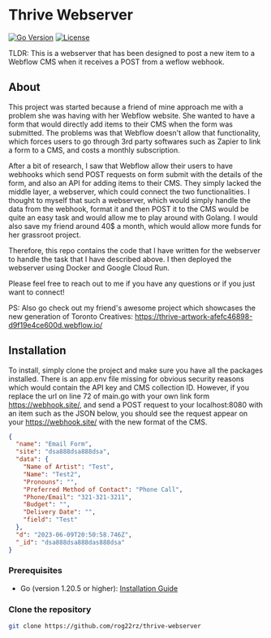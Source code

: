 # Thrive Webserver

[![Go Version](https://img.shields.io/badge/go-v1.16-blue)](https://golang.org/)
[![License](https://img.shields.io/badge/license-MIT-brightgreen)](LICENSE)

TLDR: This is a webserver that has been designed to post a new item to a Webflow CMS when it receives a POST from a weflow webhook. 

## About

This project was started because a friend of mine approach me with a problem she was having with her Webflow website. She wanted to have a form that would directly add items to their CMS when the form was submitted. The problems was that Webflow doesn't allow that functionality, which forces users to go through 3rd party softwares such as Zapier to link a form to a CMS, and costs a monthly subscription. 

After a bit of research, I saw that Webflow allow their users to have webhooks which send POST requests on form submit with the details of the form, and also an API for adding items to their CMS. They simply lacked the middle layer, a webserver, which could connect the two functionalities. I thought to myself that such a webserver, which would simply handle the data from the webhook, format it and then POST it to the CMS would be quite an easy task and would allow me to play around with Golang. I would also save my friend around 40$ a month, which would allow more funds for her grassroot project. 

Therefore, this repo contains the code that I have written for the webserver to handle the task that I have described above. I then deployed the webserver using Docker and Google Cloud Run. 

Please feel free to reach out to me if you have any questions or if you just want to connect!

PS: Also go check out my friend's awesome project which showcases the new generation of Toronto Creatives: https://thrive-artwork-afefc46898-d9f19e4ce600d.webflow.io/

## Installation

To install, simply clone the project and make sure you have all the packages installed. There is an app.env file missing for obvious security reasons which would contain the API key and CMS collection ID. However, if you replace the url on line 72 of main.go with your own link form https://webhook.site/, and send a POST request to your localhost:8080 with an item such as the JSON below, you should see the request appear on your https://webhook.site/ with the new format of the CMS. 

```json
{
  "name": "Email Form",
  "site": "dsa888dsa888dsa",
  "data": {
    "Name of Artist": "Test",
    "Name": "Test2",
    "Pronouns": "",
    "Preferred Method of Contact": "Phone Call",
    "Phone/Email": "321-321-3211",
    "Budget": "",
    "Delivery Date": "",
    "field": "Test"
  },
  "d": "2023-06-09T20:50:58.746Z",
  "_id": "dsa888dsa888das888dsa"
}
```

### Prerequisites

- Go (version 1.20.5 or higher): [Installation Guide](https://golang.org/doc/install)

### Clone the repository

```bash
git clone https://github.com/rog22rz/thrive-webserver
